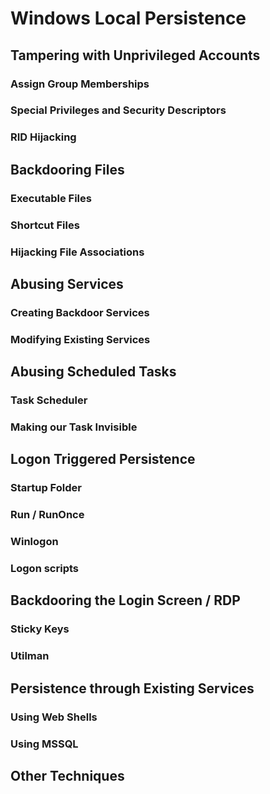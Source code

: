 # Windows Local Persistence

## Tampering with Unprivileged Accounts

### Assign Group Memberships



### Special Privileges and Security Descriptors



### RID Hijacking



## Backdooring Files

### Executable Files



### Shortcut Files



### Hijacking File Associations



## Abusing Services

### Creating Backdoor Services



### Modifying Existing Services



## Abusing Scheduled Tasks

### Task Scheduler



### Making our Task Invisible



## Logon Triggered Persistence

### Startup Folder



### Run / RunOnce



### Winlogon



### Logon scripts



## Backdooring the Login Screen / RDP

### Sticky Keys



### Utilman



## Persistence through Existing Services

### Using Web Shells



### Using MSSQL



## Other Techniques


